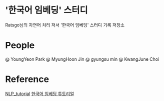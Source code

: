 # '한국어 임베딩' 스터디
Ratsgo님의 자연어 처리 저서 '한국어 임베딩' 스터디 기록 저장소

# People
@ YoungYeon Park
@ MyungHoon Jin
@ gyungsu min
@ KwangJune Choi

# Reference
[NLP_tutorial](https://github.com/graykode/nlp-tutorial?files=1')
[한국어 임베딩 튜토리얼](https://ratsgo.github.io/embedding/)

